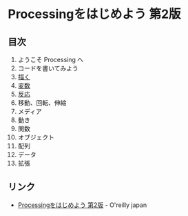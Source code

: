 # Processingをはじめよう 第2版
## 目次
1. ようこそ Processing へ
2. コードを書いてみよう
3. [描く](03/README.md)
4. [変数](04/README.md)
5. [反応](05/README.md)
6. 移動、回転、伸縮
7. メディア
8. 動き
9. 関数
10. オブジェクト
11. 配列
12. データ
13. 拡張

## リンク
- [Processingをはじめよう 第2版](https://www.oreilly.co.jp/books/9784873117737/) - O'reilly japan
